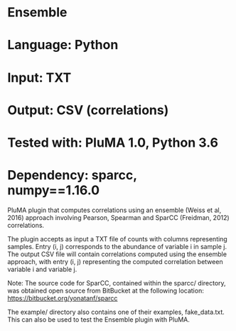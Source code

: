 # Ensemble
# Language: Python
# Input: TXT
# Output: CSV (correlations)
# Tested with: PluMA 1.0, Python 3.6
# Dependency: sparcc, numpy==1.16.0

PluMA plugin that computes correlations using an ensemble (Weiss et al, 2016) approach
involving Pearson, Spearman and SparCC (Freidman, 2012) correlations.

The plugin accepts as input a TXT file of counts with columns representing samples.
Entry (i, j) corresponds to the abundance of variable i in sample j.  The output CSV
file will contain correlations computed using the ensemble approach, with entry
(i, j) representing the computed correlation between variable i and variable j.

Note: The source code for SparCC, contained within the sparcc/ directory, was obtained
open source from BitBucket at the following location:
https://bitbucket.org/yonatanf/sparcc

The example/ directory also contains one of their examples, fake_data.txt.  This can
also be used to test the Ensemble plugin with PluMA.




